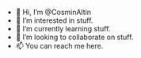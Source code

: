 - 👋 Hi, I’m @CosminAltin
- 👀 I’m interested in stuff.
- 🌱 I’m currently learning stuff.
- 💞️ I’m looking to collaborate on stuff.
- 📫 You can reach me here.

<!---
CosminAltin/CosminAltin is a ✨ special ✨ repository because its `README.md` (this file) appears on your GitHub profile.
You can click the Preview link to take a look at your changes.
--->

